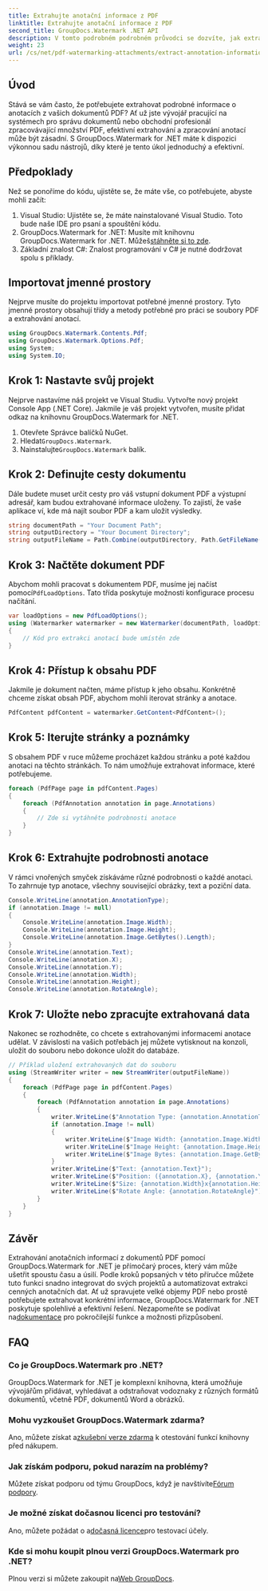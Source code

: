 ```yaml
---
title: Extrahujte anotační informace z PDF
linktitle: Extrahujte anotační informace z PDF
second_title: GroupDocs.Watermark .NET API
description: V tomto podrobném podrobném průvodci se dozvíte, jak extrahovat informace o anotacích z dokumentů PDF pomocí GroupDocs.Watermark for .NET.
weight: 23
url: /cs/net/pdf-watermarking-attachments/extract-annotation-information-pdf/
---
```

## Úvod
Stává se vám často, že potřebujete extrahovat podrobné informace o anotacích z vašich dokumentů PDF? Ať už jste vývojář pracující na systémech pro správu dokumentů nebo obchodní profesionál zpracovávající množství PDF, efektivní extrahování a zpracování anotací může být zásadní. S GroupDocs.Watermark for .NET máte k dispozici výkonnou sadu nástrojů, díky které je tento úkol jednoduchý a efektivní.
## Předpoklady
Než se ponoříme do kódu, ujistěte se, že máte vše, co potřebujete, abyste mohli začít:
1. Visual Studio: Ujistěte se, že máte nainstalované Visual Studio. Toto bude naše IDE pro psaní a spouštění kódu.
2.  GroupDocs.Watermark for .NET: Musíte mít knihovnu GroupDocs.Watermark for .NET. Můžeš[stáhněte si to zde](https://releases.groupdocs.com/Watermark/net/).
3. Základní znalost C#: Znalost programování v C# je nutné dodržovat spolu s příklady.
## Importovat jmenné prostory
Nejprve musíte do projektu importovat potřebné jmenné prostory. Tyto jmenné prostory obsahují třídy a metody potřebné pro práci se soubory PDF a extrahování anotací.
```csharp
using GroupDocs.Watermark.Contents.Pdf;
using GroupDocs.Watermark.Options.Pdf;
using System;
using System.IO;
```
## Krok 1: Nastavte svůj projekt
Nejprve nastavíme náš projekt ve Visual Studiu. Vytvořte nový projekt Console App (.NET Core). Jakmile je váš projekt vytvořen, musíte přidat odkaz na knihovnu GroupDocs.Watermark for .NET.
1. Otevřete Správce balíčků NuGet.
2.  Hledat`GroupDocs.Watermark`.
3.  Nainstalujte`GroupDocs.Watermark` balík.
## Krok 2: Definujte cesty dokumentu
Dále budete muset určit cesty pro váš vstupní dokument PDF a výstupní adresář, kam budou extrahované informace uloženy. To zajistí, že vaše aplikace ví, kde má najít soubor PDF a kam uložit výsledky.
```csharp
string documentPath = "Your Document Path";
string outputDirectory = "Your Document Directory";
string outputFileName = Path.Combine(outputDirectory, Path.GetFileName(documentPath));
```
## Krok 3: Načtěte dokument PDF
 Abychom mohli pracovat s dokumentem PDF, musíme jej načíst pomocí`PdfLoadOptions`. Tato třída poskytuje možnosti konfigurace procesu načítání.
```csharp
var loadOptions = new PdfLoadOptions();
using (Watermarker watermarker = new Watermarker(documentPath, loadOptions))
{
    // Kód pro extrakci anotací bude umístěn zde
}
```
## Krok 4: Přístup k obsahu PDF
Jakmile je dokument načten, máme přístup k jeho obsahu. Konkrétně chceme získat obsah PDF, abychom mohli iterovat stránky a anotace.
```csharp
PdfContent pdfContent = watermarker.GetContent<PdfContent>();
```
## Krok 5: Iterujte stránky a poznámky
S obsahem PDF v ruce můžeme procházet každou stránku a poté každou anotaci na těchto stránkách. To nám umožňuje extrahovat informace, které potřebujeme.
```csharp
foreach (PdfPage page in pdfContent.Pages)
{
    foreach (PdfAnnotation annotation in page.Annotations)
    {
        // Zde si vytáhněte podrobnosti anotace
    }
}
```
## Krok 6: Extrahujte podrobnosti anotace
V rámci vnořených smyček získáváme různé podrobnosti o každé anotaci. To zahrnuje typ anotace, všechny související obrázky, text a poziční data.
```csharp
Console.WriteLine(annotation.AnnotationType);
if (annotation.Image != null)
{
    Console.WriteLine(annotation.Image.Width);
    Console.WriteLine(annotation.Image.Height);
    Console.WriteLine(annotation.Image.GetBytes().Length);
}
Console.WriteLine(annotation.Text);
Console.WriteLine(annotation.X);
Console.WriteLine(annotation.Y);
Console.WriteLine(annotation.Width);
Console.WriteLine(annotation.Height);
Console.WriteLine(annotation.RotateAngle);
```
## Krok 7: Uložte nebo zpracujte extrahovaná data
Nakonec se rozhodněte, co chcete s extrahovanými informacemi anotace udělat. V závislosti na vašich potřebách jej můžete vytisknout na konzoli, uložit do souboru nebo dokonce uložit do databáze.
```csharp
// Příklad uložení extrahovaných dat do souboru
using (StreamWriter writer = new StreamWriter(outputFileName))
{
    foreach (PdfPage page in pdfContent.Pages)
    {
        foreach (PdfAnnotation annotation in page.Annotations)
        {
            writer.WriteLine($"Annotation Type: {annotation.AnnotationType}");
            if (annotation.Image != null)
            {
                writer.WriteLine($"Image Width: {annotation.Image.Width}");
                writer.WriteLine($"Image Height: {annotation.Image.Height}");
                writer.WriteLine($"Image Bytes: {annotation.Image.GetBytes().Length}");
            }
            writer.WriteLine($"Text: {annotation.Text}");
            writer.WriteLine($"Position: ({annotation.X}, {annotation.Y})");
            writer.WriteLine($"Size: {annotation.Width}x{annotation.Height}");
            writer.WriteLine($"Rotate Angle: {annotation.RotateAngle}");
        }
    }
}
```
## Závěr
Extrahování anotačních informací z dokumentů PDF pomocí GroupDocs.Watermark for .NET je přímočarý proces, který vám může ušetřit spoustu času a úsilí. Podle kroků popsaných v této příručce můžete tuto funkci snadno integrovat do svých projektů a automatizovat extrakci cenných anotačních dat.
 Ať už spravujete velké objemy PDF nebo prostě potřebujete extrahovat konkrétní informace, GroupDocs.Watermark for .NET poskytuje spolehlivé a efektivní řešení. Nezapomeňte se podívat na[dokumentace](https://tutorials.groupdocs.com/Watermark/net/) pro pokročilejší funkce a možnosti přizpůsobení.
## FAQ
### Co je GroupDocs.Watermark pro .NET?
GroupDocs.Watermark for .NET je komplexní knihovna, která umožňuje vývojářům přidávat, vyhledávat a odstraňovat vodoznaky z různých formátů dokumentů, včetně PDF, dokumentů Word a obrázků.
### Mohu vyzkoušet GroupDocs.Watermark zdarma?
 Ano, můžete získat a[zkušební verze zdarma](https://releases.groupdocs.com/) k otestování funkcí knihovny před nákupem.
### Jak získám podporu, pokud narazím na problémy?
 Můžete získat podporu od týmu GroupDocs, když je navštívíte[Fórum podpory](https://forum.groupdocs.com/c/watermark/19).
### Je možné získat dočasnou licenci pro testování?
 Ano, můžete požádat o a[dočasná licence](https://purchase.groupdocs.com/temporary-license/)pro testovací účely.
### Kde si mohu koupit plnou verzi GroupDocs.Watermark pro .NET?
 Plnou verzi si můžete zakoupit na[Web GroupDocs](https://purchase.groupdocs.com/buy).